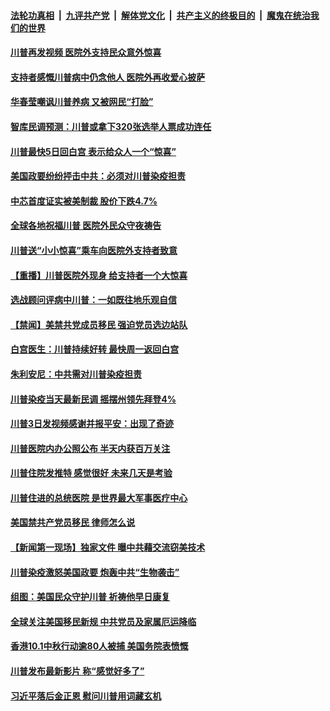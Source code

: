 

####  [法轮功真相](../../../../basic/blob/master/README.md?t=10060102) &nbsp;|&nbsp; [九评共产党](../../../../9ping.md/blob/master/README.md?t=10060102) &nbsp;|&nbsp; [解体党文化](../../../../jtdwh.md/blob/master/README.md?t=10060102)  &nbsp;|&nbsp; [共产主义的终极目的](../../../../gczydzjmd.md/blob/master/README.md?t=10060102) &nbsp;|&nbsp; [魔鬼在统治我们的世界](../../../../mgztzwmdsj.md/blob/master/README.md?t=10060102) 

#### [川普再发视频 医院外支持民众意外惊喜](../pages/prog203/a102956603.md?t=10060102) 

#### [支持者感慨川普病中仍念他人 医院外再收爱心披萨](../pages/prog203/a102956490.md?t=10060102) 


#### [华春莹嘲讽川普养病 又被网民“打脸”](../pages/prog203/a102956302.md?t=10060102) 

#### [智库民调预测：川普或拿下320张选举人票成功连任](../pages/prog203/a102956219.md?t=10060102) 

#### [川普最快5日回白宫 表示给众人一个“惊喜”](../pages/prog203/a102956151.md?t=10060102) 

#### [美国政要纷纷抨击中共：必须对川普染疫担责](../pages/prog203/a102956115.md?t=10060102) 

#### [中芯首度证实被美制裁 股价下跌4.7%](../pages/prog203/a102956144.md?t=10060102) 


#### [全球各地祝福川普 医院外民众守夜祷告](../pages/prog203/a102956017.md?t=10060102) 

#### [川普送“小小惊喜”乘车向医院外支持者致意](../pages/prog203/a102952061.md?t=10060102) 

#### [【重播】川普医院外现身 给支持者一个大惊喜](../pages/prog203/a102956064.md?t=10060102) 

#### [选战顾问评病中川普：一如既往地乐观自信](../pages/prog203/a102952094.md?t=10060102) 

#### [【禁闻】美禁共党成员移民 强迫党员选边站队](../pages/prog203/a102956038.md?t=10060102) 

#### [白宫医生：川普持续好转 最快周一返回白宫](../pages/prog203/a102956005.md?t=10060102) 

#### [朱利安尼：中共需对川普染疫担责](../pages/prog203/a102956023.md?t=10060102) 

#### [川普染疫当天最新民调  摇摆州领先拜登4%](../pages/prog203/a102955991.md?t=10060102) 

#### [川普3日发视频感谢并报平安：出现了奇迹](../pages/prog203/a102955987.md?t=10060102) 


#### [川普医院内办公照公布 半天内获百万关注](../pages/prog203/a102955901.md?t=10060102) 

#### [川普住院发推特 感觉很好 未来几天是考验](../pages/prog203/a102955911.md?t=10060102) 

#### [川普住进的总统医院 是世界最大军事医疗中心](../pages/prog203/a102955816.md?t=10060102) 

#### [美国禁共产党员移民 律师怎么说](../pages/prog203/a102955800.md?t=10060102) 

#### [【新闻第一现场】独家文件 曝中共藉交流窃美技术](../pages/prog203/a102955784.md?t=10060102) 

#### [川普染疫激怒美国政要 炮轰中共“生物袭击”](../pages/prog203/a102955750.md?t=10060102) 

#### [组图：美国民众守护川普 祈祷他早日康复](../pages/prog203/a102955693.md?t=10060102) 

#### [全球关注美国移民新规 中共党员及家属厄运降临](../pages/prog203/a102955668.md?t=10060102) 

#### [香港10.1中秋行动逾80人被捕 美国务院表愤慨](../pages/prog203/a102955663.md?t=10060102) 

#### [川普发布最新影片 称“感觉好多了”](../pages/prog203/a102955629.md?t=10060102) 

#### [习近平落后金正恩 慰问川普用词藏玄机](../pages/prog203/a102955621.md?t=10060102) 

